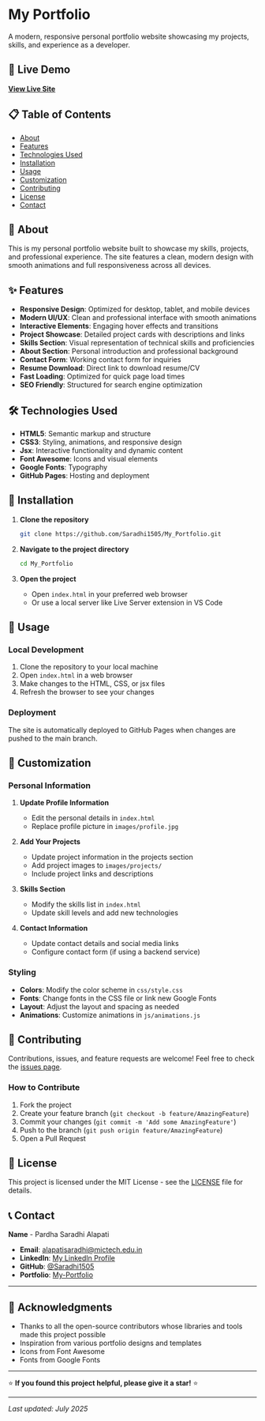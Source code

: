 # My Portfolio

A modern, responsive personal portfolio website showcasing my projects, skills, and experience as a developer.

## 🌟 Live Demo

**[View Live Site](https://saradhi1505.github.io/My_Portfolio/)**

## 📋 Table of Contents

- [About](#about)
- [Features](#features)
- [Technologies Used](#technologies-used)
- [Installation](#installation)
- [Usage](#usage)
- [Customization](#customization)
- [Contributing](#contributing)
- [License](#license)
- [Contact](#contact)

## 🎯 About

This is my personal portfolio website built to showcase my skills, projects, and professional experience. The site features a clean, modern design with smooth animations and full responsiveness across all devices.

## ✨ Features

- **Responsive Design**: Optimized for desktop, tablet, and mobile devices
- **Modern UI/UX**: Clean and professional interface with smooth animations
- **Interactive Elements**: Engaging hover effects and transitions
- **Project Showcase**: Detailed project cards with descriptions and links
- **Skills Section**: Visual representation of technical skills and proficiencies
- **About Section**: Personal introduction and professional background
- **Contact Form**: Working contact form for inquiries
- **Resume Download**: Direct link to download resume/CV
- **Fast Loading**: Optimized for quick page load times
- **SEO Friendly**: Structured for search engine optimization

## 🛠️ Technologies Used

- **HTML5**: Semantic markup and structure
- **CSS3**: Styling, animations, and responsive design
- **Jsx**: Interactive functionality and dynamic content
- **Font Awesome**: Icons and visual elements
- **Google Fonts**: Typography
- **GitHub Pages**: Hosting and deployment

## 🚀 Installation

1. **Clone the repository**
   ```bash
   git clone https://github.com/Saradhi1505/My_Portfolio.git
   ```

2. **Navigate to the project directory**
   ```bash
   cd My_Portfolio
   ```

3. **Open the project**
   - Open `index.html` in your preferred web browser
   - Or use a local server like Live Server extension in VS Code

## 📱 Usage

### Local Development

1. Clone the repository to your local machine
2. Open `index.html` in a web browser
3. Make changes to the HTML, CSS, or jsx files
4. Refresh the browser to see your changes

### Deployment

The site is automatically deployed to GitHub Pages when changes are pushed to the main branch.


## 🎨 Customization

### Personal Information

1. **Update Profile Information**
   - Edit the personal details in `index.html`
   - Replace profile picture in `images/profile.jpg`

2. **Add Your Projects**
   - Update project information in the projects section
   - Add project images to `images/projects/`
   - Include project links and descriptions

3. **Skills Section**
   - Modify the skills list in `index.html`
   - Update skill levels and add new technologies

4. **Contact Information**
   - Update contact details and social media links
   - Configure contact form (if using a backend service)

### Styling

- **Colors**: Modify the color scheme in `css/style.css`
- **Fonts**: Change fonts in the CSS file or link new Google Fonts
- **Layout**: Adjust the layout and spacing as needed
- **Animations**: Customize animations in `js/animations.js`

## 🤝 Contributing

Contributions, issues, and feature requests are welcome! Feel free to check the [issues page](https://github.com/Saradhi1505/My_Portfolio/issues).

### How to Contribute

1. Fork the project
2. Create your feature branch (`git checkout -b feature/AmazingFeature`)
3. Commit your changes (`git commit -m 'Add some AmazingFeature'`)
4. Push to the branch (`git push origin feature/AmazingFeature`)
5. Open a Pull Request

## 📄 License

This project is licensed under the MIT License - see the [LICENSE](LICENSE) file for details.

## 📞 Contact

**Name** - Pardha Saradhi Alapati

- **Email**: alapatisaradhi@mictech.edu.in
- **LinkedIn**: [My LinkedIn Profile](https://linkedin.com/in/pardha-saradhi-alapati)
- **GitHub**: [@Saradhi1505](https://github.com/Saradhi1505)
- **Portfolio**: [My-Portfolio](https://saradhi1505github.io/My_Portfolio/)

---

## 🙏 Acknowledgments

- Thanks to all the open-source contributors whose libraries and tools made this project possible
- Inspiration from various portfolio designs and templates
- Icons from Font Awesome
- Fonts from Google Fonts

---

⭐ **If you found this project helpful, please give it a star!** ⭐

---

*Last updated: July 2025*